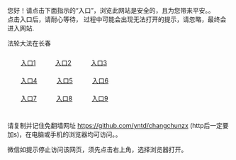 您好！请点击下面指示的“入口”，浏览此网站是安全的，且为您带来平安。。 <br/>
点击入口后，请耐心等待， 过程中可能会出现无法打开的提示，请忽略，最终会进入网站. </br>

法轮大法在长春<br/>
<div style="padding:10px"><a style="margin:20px" target="_blank" href="https://d184iv5kt2b6pl.cloudfront.net/2Qpsp?jqazm" id="ccLink1" rel="nofollow">入口1</a> <a target="_blank" style="margin:20px" href="https://d2v55r0kftl6u8.cloudfront.net/2Qpsp?lqkwak" id="ccLink2" rel="nofollow">入口2</a> <a style="margin:20px" target="_blank" href="https://d3mvyaa4llh12t.cloudfront.net/2Qpsp?xuyklbw" id="ccLink3" rel="nofollow">入口3</a></div>

<div style="padding:10px" ><a style="margin:20px" target="_blank" href="https://d184iv5kt2b6pl.cloudfront.net/2Qpsp?jqazm" id="ccLink4" rel="nofollow">入口4</a> <a style="margin:20px" href="https://d2v55r0kftl6u8.cloudfront.net/2Qpsp?lqkwak" target="_blank" id="ccLink5" rel="nofollow">入口5</a> <a style="margin:20px" href="https://d3mvyaa4llh12t.cloudfront.net/2Qpsp?xuyklbw" target="_blank" id="ccLink6" rel="nofollow">入口6</a></div>

<div style="padding:10px"><a style="margin:20px" target="_blank" href="https://d184iv5kt2b6pl.cloudfront.net/2Qpsp?jqazm" id="ccLink7" rel="nofollow">入口7</a> <a style="margin:20px" href="https://d2v55r0kftl6u8.cloudfront.net/2Qpsp?lqkwak" target="_blank" id="ccLink8" rel="nofollow">入口8</a> <a style="margin:20px" target="_blank" href="https://d3mvyaa4llh12t.cloudfront.net/2Qpsp?xuyklbw" id="ccLink9" rel="nofollow">入口9</a></div>

<br/>



请复制并记住免翻墙网址 https://github.com/yntd/changchunzx (http后一定要加s)，在电脑或手机的浏览器均可访问。。<br/>

微信如提示停止访问该网页，须先点击右上角，选择浏览器打开。
